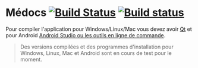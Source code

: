 # Médocs [![Build Status](https://travis-ci.com/drxtun/medocs.svg?branch=master)](https://travis-ci.com/drxtun/medocs) [![Build status](https://ci.appveyor.com/api/projects/status/9auqcy32ae4uvy5c?svg=true)](https://ci.appveyor.com/project/drxtun61291/medocs)

Pour compiler l'application pour Windows/Linux/Mac vous devez avoir [Qt](https://www.qt.io/download-qt-installer) et pour Android [Android Studio ou les outils en ligne de commande](https://developer.android.com/studio/#downloads).
> Des versions compilées et des programmes d'installation pour Windows, Linux, Mac et Android sont en cours de test pour le moment.
